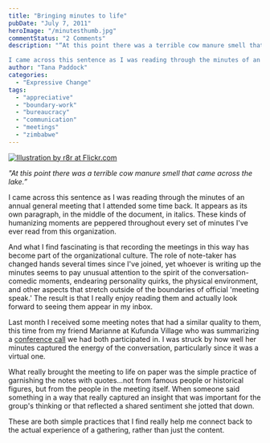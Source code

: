 ```yaml
---
title: "Bringing minutes to life"
pubDate: "July 7, 2011"
heroImage: "/minutesthumb.jpg"
commentStatus: "2 Comments"
description: "“At this point there was a terrible cow manure smell that came across the lake.”

I came across this sentence as I was reading through the minutes of an annual general meeting that I attended some time back. It appears as its own paragraph, in the middle of the document, in italics."
author: "Tana Paddock"
categories: 
  - "Expressive Change"
tags: 
  - "appreciative"
  - "boundary-work"
  - "bureaucracy"
  - "communication"
  - "meetings"
  - "zimbabwe"
---
```


[![](https://organizationunbound.org/wp-content/uploads/2011/06/1926002114_b387454a21_m.jpg "Illustration by r8r at Flickr.com")](http://www.flickr.com/photos/r8r/1926002114/in/photostream/)

_"At this point there was a terrible cow manure smell that came across the lake.”_

I came across this sentence as I was reading through the minutes of an annual general meeting that I attended some time back. It appears as its own paragraph, in the middle of the document, in italics. These kinds of humanizing moments are peppered throughout every set of minutes I've ever read from this organization.

And what I find fascinating is that recording the meetings in this way has become part of the organizational culture. The role of note-taker has changed hands several times since I've joined, yet whoever is writing up the minutes seems to pay unusual attention to the spirit of the conversation- comedic moments, endearing personality quirks, the physical environment, and other aspects that stretch outside of the boundaries of official 'meeting speak.' The result is that I really enjoy reading them and actually look forward to seeing them appear in my inbox.

Last month I received some meeting notes that had a similar quality to them, this time from my friend Marianne at Kufunda Village who was summarizing a [conference call](https://organizationunbound.org/expressive-change/conscious-technology/) we had both participated in. I was struck by how well her minutes captured the energy of the conversation, particularly since it was a virtual one.

What really brought the meeting to life on paper was the simple practice of garnishing the notes with quotes...not from famous people or historical figures, but from the people in the meeting itself. When someone said something in a way that really captured an insight that was important for the group's thinking or that reflected a shared sentiment she jotted that down.

These are both simple practices that I find really help me connect back to the actual experience of a gathering, rather than just the content.

